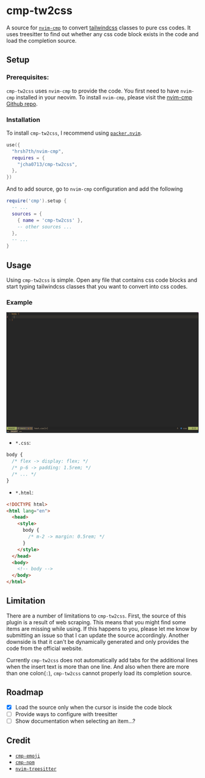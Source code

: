 # cmp-tw2css

A source for [`nvim-cmp`](https://github.com/hrsh7th/nvim-cmp) to convert [tailwindcss](https://tailwindcss.com) classes to pure css codes.
It uses treesitter to find out whether any css code block exists in the code and load the completion source.

## Setup

### Prerequisites:

`cmp-tw2css` uses `nvim-cmp` to provide the code. You first need to have `nvim-cmp` installed in your neovim. To install `nvim-cmp`, please visit the [nvim-cmp Github repo](https://github.com/hrsh7th/nvim-cmp).

### Installation

To install `cmp-tw2css`, I recommend using [`packer.nvim`](https://github.com/wbthomason/packer.nvim).

```lua
use({
  "hrsh7th/nvim-cmp",
  requires = {
    "jcha0713/cmp-tw2css",
  },
})
```

And to add source, go to `nvim-cmp` configuration and add the following

```lua
require('cmp').setup {
  -- ...
  sources = {
    { name = 'cmp-tw2css' },
    -- other sources ...
  },
  -- ...
}
```

## Usage

Using `cmp-tw2css` is simple. Open any file that contains css code blocks and start typing tailwindcss classes that you want to convert into css codes.

### Example

![demo](./extra/demo.gif)

- `*.css`:

```css
body {
  /* flex -> display: flex; */
  /* p-6 -> padding: 1.5rem; */
  /* ... */
}
```

- `*.html`:

```html
<!DOCTYPE html>
<html lang="en">
  <head>
    <style>
      body {
        /* m-2 -> margin: 0.5rem; */
      }
    </style>
  </head>
  <body>
    <!-- body -->
  </body>
</html>
```

## Limitation

There are a number of limitations to `cmp-tw2css`. First, the source of this plugin is a result of web scraping. This means that you might find some items are missing while using. If this happens to you, please let me know by submitting an issue so that I can update the source accordingly. Another downside is that it can't be dynamically generated and only provides the code from the official website. 

Currently `cmp-tw2css` does not automatically add tabs for the additional lines when the insert text is more than one line. And also when there are more than one colon(`:`), `cmp-tw2css` cannot properly load its completion source.

## Roadmap

- [x] Load the source only when the cursor is inside the code block
- [ ] Provide ways to configure with treesitter
- [ ] Show documentation when selecting an item...?

## Credit

- [`cmp-emoji`](https://github.com/hrsh7th/cmp-emoji)
- [`cmp-npm`](https://github.com/David-Kunz/cmp-npm)
- [`nvim-treesitter`](https://github.com/nvim-treesitter/nvim-treesitter)
